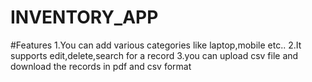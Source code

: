 # INVENTORY_APP

#Features
1.You can add various categories like laptop,mobile etc..
2.It supports edit,delete,search for a record
3.you can upload csv file and download the records in pdf and csv format
